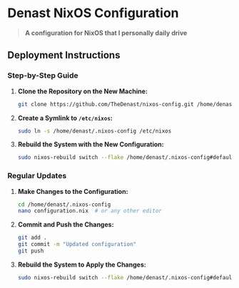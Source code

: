# Denast NixOS Configuration
> **A configuration for NixOS that I personally daily drive**

## Deployment Instructions

### Step-by-Step Guide

1. **Clone the Repository on the New Machine:**
   ```sh
   git clone https://github.com/TheDenast/nixos-config.git /home/denast/.nixos-config
   ```

2. **Create a Symlink to `/etc/nixos`:**
   ```sh
   sudo ln -s /home/denast/.nixos-config /etc/nixos
   ```

3. **Rebuild the System with the New Configuration:**
   ```sh
   sudo nixos-rebuild switch --flake /home/denast/.nixos-config#default
   ```

### Regular Updates

1. **Make Changes to the Configuration:**
   ```sh
   cd /home/denast/.nixos-config
   nano configuration.nix  # or any other editor
   ```

2. **Commit and Push the Changes:**
   ```sh
   git add .
   git commit -m "Updated configuration"
   git push
   ```

3. **Rebuild the System to Apply the Changes:**
   ```sh
   sudo nixos-rebuild switch --flake /home/denast/.nixos-config#default
   ```
